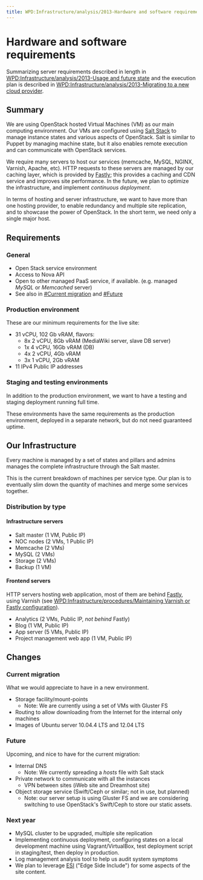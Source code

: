 ```yaml
---
title: WPD:Infrastructure/analysis/2013-Hardware and software requirements
---
```

<h1><span class="mw-headline" id="Hardware_and_software_requirements">Hardware and software requirements</span></h1>
<p>Summarizing server requirements described in length in <a href="/wiki/WPD:Infrastructure/analysis/2013-Usage_and_future_state" title="WPD:Infrastructure/analysis/2013-Usage and future state">WPD:Infrastructure/analysis/2013-Usage and future state</a> and the execution plan is described in <a href="/wiki/WPD:Infrastructure/analysis/2013-Migrating_to_a_new_cloud_provider" title="WPD:Infrastructure/analysis/2013-Migrating to a new cloud provider">WPD:Infrastructure/analysis/2013-Migrating to a new cloud provider</a>.
</p>
<h2><span class="mw-headline" id="Summary">Summary</span></h2>
<p>We are using OpenStack hosted Virtual Machines (VM) as our main computing environment. Our VMs are configured using <a rel="nofollow" class="external text" href="http://saltstack.com">Salt Stack</a> to manage instance states and various aspects of OpenStack. Salt is similar to Puppet by managing machine state, but it also enables remote execution and can communicate with OpenStack services.
</p><p>We require many servers to host our services (memcache, MySQL, NGINX, Varnish, Apache, etc). HTTP requests to these servers are managed by our caching layer, which is provided by <a rel="nofollow" class="external text" href="http://fastly.com">Fastly</a>; this provides a caching and CDN service and improves site performance. In the future, we plan to optimize the infrastructure, and implement <i>continuous deployment</i>.
</p><p>In terms of hosting and server infrastructure, we want to have more than one hosting provider, to enable redundancy and multiple site replication, and to showcase the power of OpenStack. In the short term, we need only a single major host.
</p>
<h2><span class="mw-headline" id="Requirements">Requirements</span></h2>
<h3><span class="mw-headline" id="General">General</span></h3>
<ul><li> Open Stack service environment</li>
<li> Access to Nova API</li>
<li> Open to other managed PaaS service, if available. (e.g. managed <i>MySQL</i> or <i>Memcached</i> server)</li>
<li> See also in <a href="#Current_migration">#Current migration</a> and <a href="#Future">#Future</a></li></ul>
<h3><span class="mw-headline" id="Production_environment">Production environment</span></h3>
<p>These are our minimum requirements for the live site:
</p>
<ul><li> 31 vCPU, 102 Gb vRAM, flavors:
<ul><li> 8x 2 vCPU, 8Gb vRAM (MediaWiki server, slave DB server)</li>
<li> 1x 4 vCPU, 16Gb vRAM (DB)</li>
<li> 4x 2 vCPU, 4Gb vRAM</li>
<li> 3x 1 vCPU, 2Gb vRAM</li></ul></li>
<li> 11 IPv4 Public IP addresses</li></ul>
<h3><span class="mw-headline" id="Staging_and_testing_environments">Staging and testing environments</span></h3>
<p>In addition to the production environment, we want to have a testing and staging deployment running full time.
</p><p>These environments have the same requirements as the production environment,  deployed in a separate network, but do not need guaranteed uptime.
</p>
<h2><span class="mw-headline" id="Our_Infrastructure">Our Infrastructure</span></h2>
<p>Every machine is managed by a set of states and pillars and admins manages the complete infrastructure through the Salt master.
</p><p>This is the current breakdown of machines per service type. Our plan is to eventually slim down the quantity of machines and merge some services together.
</p>
<h3><span class="mw-headline" id="Distribution_by_type">Distribution by type</span></h3>
<h4><span class="mw-headline" id="Infrastructure_servers">Infrastructure servers</span></h4>
<ul><li> Salt master (1 VM, Public IP)</li>
<li> NOC nodes (2 VMs, 1 Public IP)</li>
<li> Memcache (2 VMs)</li>
<li> MySQL (2 VMs)</li>
<li> Storage (2 VMs)</li>
<li> Backup (1 VM)</li></ul>
<h4><span class="mw-headline" id="Frontend_servers">Frontend servers</span></h4>
<p>HTTP servers hosting web application, most of them are behind <a rel="nofollow" class="external text" href="http://fastly.com">Fastly</a>, using Varnish (see <a href="/wiki/WPD:Infrastructure/procedures/Maintaining_Varnish_or_Fastly_configuration" title="WPD:Infrastructure/procedures/Maintaining Varnish or Fastly configuration">WPD:Infrastructure/procedures/Maintaining Varnish or Fastly configuration</a>).
</p>
<ul><li> Analytics (2 VMs, Public IP, <i>not behind</i> Fastly)</li>
<li> Blog (1 VM, Public IP)</li>
<li> App server (5 VMs, Public IP)</li>
<li> Project management web app (1 VM, Public IP)</li></ul>
<h2><span class="mw-headline" id="Changes">Changes</span></h2>
<h3><span class="mw-headline" id="Current_migration">Current migration</span></h3>
<p>What we would appreciate to have in a new environment.
</p>
<ul><li> Storage facility/mount-points 
<ul><li> Note: We are currently using a set of VMs with Gluster FS</li></ul></li>
<li> Routing to allow downloading from the Internet for the internal only machines</li>
<li> Images of Ubuntu server 10.04.4 LTS and 12.04 LTS</li></ul>
<h3><span class="mw-headline" id="Future">Future</span></h3>
<p>Upcoming, and nice to have for the current migration:
</p>
<ul><li> Internal DNS
<ul><li> Note: We currently spreading a <i>hosts</i> file with Salt stack</li></ul></li>
<li> Private network to communicate with all the instances
<ul><li> VPN between sites (iWeb site and Dreamhost site)</li></ul></li>
<li> Object storage service (Swift/Ceph or similar; not in use, but planned)
<ul><li> Note: our server setup is using Gluster FS and we are considering switching to use OpenStack's Swift/Ceph to store our static assets.</li></ul></li></ul>
<h3><span class="mw-headline" id="Next_year">Next year</span></h3>
<ul><li> MySQL cluster to be upgraded, multiple site replication</li>
<li> Implementing continuous deployment, configuring states on a local development machine using Vagrant/VirtualBox, test deployment script in staging/test, then deploy in production.</li>
<li> Log management analysis tool to help us audit system symptoms</li>
<li> We plan to leverage <a rel="nofollow" class="external text" href="http://en.wikipedia.org/wiki/Edge_Side_Includes">ESI</a> ("Edge Side Include") for some aspects of the site content.</li></ul>

<!-- Saved in parser cache with key wpwiki:pcache:idhash:12766-0!*!0!!*!*!*!esi=1 and timestamp 20150731184845 and revision id 41899
 -->

